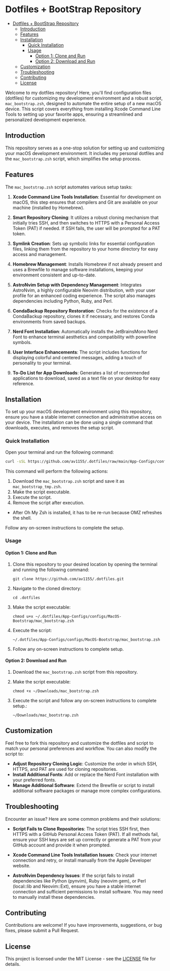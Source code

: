 # Dotfiles + BootStrap Repository

<!--toc:start-->

-   [Dotfiles + BootStrap Repository](#dotfiles-bootstrap-repository)
    -   [Introduction](#introduction)
    -   [Features](#features)
    -   [Installation](#installation)
        -   [Quick Installation](#quick-installation)
        -   [Usage](#usage)
            -   [Option 1: Clone and Run](#option-1-clone-and-run)
            -   [Option 2: Download and Run](#option-2-download-and-run)
    -   [Customization](#customization)
    -   [Troubleshooting](#troubleshooting)
    -   [Contributing](#contributing)
    -   [License](#license)
    <!--toc:end-->

Welcome to my dotfiles repository! Here, you'll find configuration files
(dotfiles) for customizing my development environment and a robust script,
`mac_bootstrap.zsh`, designed to automate the entire setup of a new macOS
device. This script covers everything from installing Xcode Command Line Tools
to setting up your favorite apps, ensuring a streamlined and personalized
development experience.

## Introduction

This repository serves as a one-stop solution for setting up and customizing
your macOS development environment. It includes my personal dotfiles and the
`mac_bootstrap.zsh` script, which simplifies the setup process.

## Features

The `mac_bootstrap.zsh` script automates various setup tasks:

1. **Xcode Command Line Tools Installation**: Essential for development on
   macOS, this step ensures that compilers and Git are available on your
   machine (installed by Homebrew).

2. **Smart Repository Cloning**: It utilizes a robust cloning mechanism that initially tries SSH, and then switches to HTTPS with a Personal Access Token (PAT) if needed. If SSH fails, the user will be prompted for a PAT token.

3. **Symlink Creation**: Sets up symbolic links for essential configuration
   files, linking them from the repository to your home directory for easy
   access and management.

4. **Homebrew Management**: Installs Homebrew if not already present and uses a
   Brewfile to manage software installations, keeping your environment
   consistent and up-to-date.

5. **AstroNvim Setup with Dependency Management**: Integrates AstroNvim, a highly configurable Neovim distribution, with your user profile for an enhanced coding experience. The script also manages dependencies including Python, Ruby, and Perl.

6. **CondaBackup Repository Restoration**: Checks for the existence of a
   CondaBackup repository, clones it if necessary, and restores Conda
   environments from saved backups.

7. **Nerd Font Installation**: Automatically installs the JetBrainsMono Nerd
   Font to enhance terminal aesthetics and compatibility with powerline
   symbols.

8. **User Interface Enhancements**: The script includes functions for displaying
   colorful and centered messages, adding a touch of personality to your
   terminal.

9. **To-Do List for App Downloads**: Generates a list of recommended
   applications to download, saved as a text file on your desktop for easy
   reference.

## Installation

To set up your macOS development environment using this repository, ensure you have a stable internet connection and administrative access on your device. The installation can be done using a single command that downloads, executes, and removes the setup script.

### Quick Installation

Open your terminal and run the following command:

```bash
curl -sSL https://github.com/av1155/.dotfiles/raw/main/App-Configs/configs/MacOS-Bootstrap/mac_bootstrap.zsh -o mac_bootstrap_tmp.zsh && chmod +x mac_bootstrap_tmp.zsh && ./mac_bootstrap_tmp.zsh && rm ./mac_bootstrap_tmp.zsh
```

This command will perform the following actions:

1.  Download the `mac_bootstrap.zsh` script and save it as `mac_bootstrap_tmp.zsh`.
2.  Make the script executable.
3.  Execute the script.
4.  Remove the script after execution.

-   After Oh My Zsh is installed, it has to be re-run because OMZ refreshes the shell.

Follow any on-screen instructions to complete the setup.

### Usage

#### Option 1: Clone and Run

1. Clone this repository to your desired location by opening the terminal and
   running the following command:

    ```shell
    git clone https://github.com/av1155/.dotfiles.git
    ```

2. Navigate to the cloned directory:

    `cd .dotfiles`

3. Make the script executable:

    `chmod u+x ~/.dotfiles/App-Configs/configs/MacOS-Bootstrap/mac_bootstrap.zsh`

4. Execute the script:

    `~/.dotfiles/App-Configs/configs/MacOS-Bootstrap/mac_bootstrap.zsh`

5. Follow any on-screen instructions to complete setup.

#### Option 2: Download and Run

1. Download the `mac_bootstrap.zsh` script from this repository.

2. Make the script executable:

    `chmod +x ~/Downloads/mac_bootstrap.zsh`

3. Execute the script and follow any on-screen instructions to complete setup.:

    `~/Downloads/mac_bootstrap.zsh`

## Customization

Feel free to fork this repository and customize the dotfiles and script to match
your personal preferences and workflow. You can also modify the script to:

-   **Adjust Repository Cloning Logic**: Customize the order in which SSH,
    HTTPS, and PAT are used for cloning repositories.
-   **Install Additional Fonts**: Add or replace the Nerd Font installation
    with your preferred fonts.
-   **Manage Additional Software**: Extend the Brewfile or script to install
    additional software packages or manage more complex configurations.

## Troubleshooting

Encounter an issue? Here are some common problems and their solutions:

-   **Script Fails to Clone Repositories**: The script tries SSH first, then
    HTTPS with a GitHub Personal Access Token (PAT). If all
    methods fail, ensure your SSH keys are set up correctly or generate a PAT
    from your GitHub account and provide it when prompted.

-   **Xcode Command Line Tools Installation Issues**: Check your internet
    connection and retry, or install manually from the Apple Developer website.

-   **AstroNvim Dependency Issues**: If the script fails to install dependencies
    like Python (pynvim), Ruby (neovim gem), or Perl (local::lib and
    Neovim::Ext), ensure you have a stable internet connection and sufficient
    permissions to install software. You may need to manually install these
    dependencies.

## Contributing

Contributions are welcome! If you have improvements, suggestions, or bug fixes,
please submit a Pull Request.

## License

This project is licensed under the MIT License - see the [LICENSE](LICENSE) file for
details.
